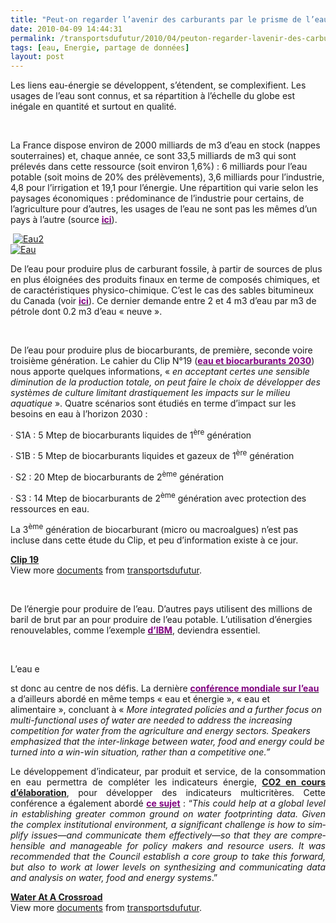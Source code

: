 ```yaml
---
title: "Peut-on regarder l’avenir des carburants par le prisme de l’eau ?"
date: 2010-04-09 14:44:31
permalink: /transportsdufutur/2010/04/peuton-regarder-lavenir-des-carburants-par-le-prisme-de-leau.html
tags: [eau, Energie, partage de données]
layout: post
---
```


<p class="MsoNormal"><span>Les liens eau-énergie se développent, s’étendent, se complexifient. Les usages de l’eau sont connus, et sa répartition à l’échelle du globe est inégale en quantité et surtout en qualité.</span></p> <p class="MsoNormal"><span> </span></p> <p class="MsoNormal"><span>La France dispose environ de 2000 milliards de m3 d’eau en stock (nappes souterraines) et, chaque année, ce sont 33,5 milliards de m3 qui sont prélevés dans cette ressource (soit environ 1,6%) : 6 milliards pour l’eau potable (soit moins de 20% des prélèvements), 3,6 milliards pour l’industrie, 4,8 pour l’irrigation et 19,1 pour l’énergie. Une répartition qui varie selon les paysages économiques : prédominance de l’industrie pour certains, de l’agriculture pour d’autres, les usages de l’eau ne sont pas les mêmes d’un pays à l’autre (source <strong><a href="http://www.lesentreprisesdeleau.com/leau-en-france-en-quelques-chiffres/"><font color="#800080">ici</font></a></strong>).</span></p> <p class="MsoNormal"><span> <a href="https://gabrielplassat.github.io/transportsdufutur/wp-content/uploads/sites/6/old/6a0120a66d2ad4970b0133ec918659970b-pi.jpg"><img alt="Eau2" border="0" class="asset asset-image at-xid-6a0120a66d2ad4970b0133ec918659970b " src="/wp-content/uploads/sites/6/old/6a0120a66d2ad4970b0133ec918659970b-320pi.jpg" title="Eau2" /></a> <br /><a href="https://gabrielplassat.github.io/transportsdufutur/wp-content/uploads/sites/6/old/6a0120a66d2ad4970b01347fc18df0970c-pi.jpg" rel="lightbox"><img alt="Eau" border="0" class="asset asset-image at-xid-6a0120a66d2ad4970b01347fc18df0970c " src="/wp-content/uploads/sites/6/old/6a0120a66d2ad4970b01347fc18df0970c-320pi.jpg" title="Eau" /></a> <br /></span></p> <p class="MsoNormal"><span>De l’eau pour produire plus de carburant fossile, à partir de sources de plus en plus éloignées des produits finaux en terme de composés chimiques, et de caractéristiques physico-chimique. C’est le cas des sables bitumineux du Canada (voir <strong><a href="http://www.neb.gc.ca/clf-nsi/rnrgynfmtn/nrgyrprt/lsnd/pprtntsndchllngs20152006/qapprtntsndchllngs20152006-fra.html"><font color="#800080">ici</font></a></strong>). Ce dernier demande entre 2 et 4 m3 d’eau par m3 de pétrole dont 0.2 m3 d’eau « neuve ».</span></p> <p class="MsoNormal"><span>  </span></p>  <!--more-->  <p class="MsoNormal"><span>De l’eau pour produire plus de biocarburants, de première, seconde voire troisième génération. Le cahier du Clip N°19 (<strong><a href="https://gabrielplassat.github.io/transportsdufutur/wp-content/uploads/sites/6/2010/04/clip_19.pdf"><font color="#800080">eau et biocarburants 2030</font></a></strong>) nous apporte quelques informations, « <em>en acceptant certes une sensible diminution de la production totale, on peut faire le choix de développer des systèmes de culture limitant drastiquement les impacts sur le milieu aquatique </em>». Quatre scénarios sont étudiés en terme d’impact sur les besoins en eau à l’horizon 2030 :</span></p> <p class="MsoNormal"><span><span>·<span> </span></span></span><span dir="ltr"><span>S1A : 5 Mtep de biocarburants liquides de 1<sup>ère</sup> génération</span></span></p> <p class="MsoNormal"><span><span>·<span> </span></span></span><span dir="ltr"><span>S1B : 5 Mtep de biocarburants liquides et gazeux de 1<sup>ère</sup> génération</span></span></p> <p class="MsoNormal"><span><span>·<span> </span></span></span><span dir="ltr"><span>S2 : 20 Mtep de biocarburants de 2<sup>ème</sup> génération</span></span></p> <p class="MsoNormal"><span><span>·<span> </span></span></span><span dir="ltr"><span>S3 : 14 Mtep de biocarburants de 2<sup>ème</sup> génération avec protection des ressources en eau.</span></span></p> <p class="MsoNormal"><span>La 3<sup>ème</sup> génération de biocarburant (micro ou macroalgues) n’est pas incluse dans cette étude du Clip, et peu d’information existe à ce jour.</span></p> <div id="__ss_3674603"><strong><a href="http://www.slideshare.net/transportsdufutur/clip-19" title="Clip 19">Clip 19</a></strong>   <div>View more <a href="http://www.slideshare.net/">documents</a> from <a href="http://www.slideshare.net/transportsdufutur">transportsdufutur</a>.</div></div> <p class="MsoNormal"><span> </span></p> <p class="MsoNormal"><span>De l’énergie pour produire de l’eau. D’autres pays utilisent des millions de baril de brut par an pour produire de l’eau potable. L’utilisation d’énergies renouvelables, comme l’exemple <strong><a href="http://www.technologyreview.com/energy/25010/?a=f"><font color="#800080">d’IBM</font></a></strong>, deviendra essentiel.</span></p> <p class="MsoNormal"><span> </span></p> <p align="justify" class="MsoNormal"><span>L’eau e

st donc au centre de nos défis. La dernière <strong><a href="https://gabrielplassat.github.io/transportsdufutur/wp-content/uploads/sites/6/2010/04/Water_at_a_Crossroad.pdf"><font color="#800080">conférence mondiale sur l’eau</font></a></strong> a d’ailleurs abordé en même temps « eau et énergie », « eau et alimentaire », concluant à « <em>More integrated policies and a further focus on multi-functional uses of water are needed to address the increasing competition for water from the agriculture and energy sectors. </em></span><em><span lang="EN-GB">Speakers emphasized that the inter-linkage between water, food and energy could be turned into a win-win situation, rather than a competitive one.”</span></em></p> <p style="text-align: justify"><span>Le développement d’indicateur, par produit et service, de la consommation en eau permettra de compléter les indicateurs énergie, <strong><a href="http://www.ademe.fr/?name=E165461F117687A14917DF98AE2290E51270654405429.pdf" target="_blank">CO2 en cours d’élaboration</a></strong>, pour développer des indicateurs multicritères. </span><span lang="EN-GB">Cette conférence a également abordé <strong><a href="https://gabrielplassat.github.io/transportsdufutur/wp-content/uploads/sites/6/2010/04/EfficientFootprints.pdf"><font color="#800080">ce sujet</font></a></strong> : “<em>This could help at a global level in establishing greater common ground on water footprinting data. Given the complex institutional environment, a significant challenge is how to simplify issues—and communicate them effectively—so that they are comprehensible and manageable for policy makers and resource users. It was recom­mended that the Council establish a core group to take this forward, but also to work at lower levels on synthesizing and communicating data and analysis on water, food and energy systems</em>.”</span></p> <div id="__ss_3674602"><strong><a href="http://www.slideshare.net/transportsdufutur/water-at-a-crossroad" title="Water At A Crossroad">Water At A Crossroad</a></strong>   <div>View more <a href="http://www.slideshare.net/">documents</a> from <a href="http://www.slideshare.net/transportsdufutur">transportsdufutur</a>.</div></div>
